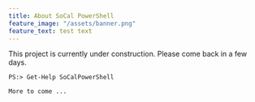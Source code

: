 ```yaml
---
title: About SoCal PowerShell
feature_image: "/assets/banner.png"
feature_text: test text
---
```


This project is currently under construction. Please come back in a few days.

    PS:> Get-Help SoCalPowerShell

    More to come ...


